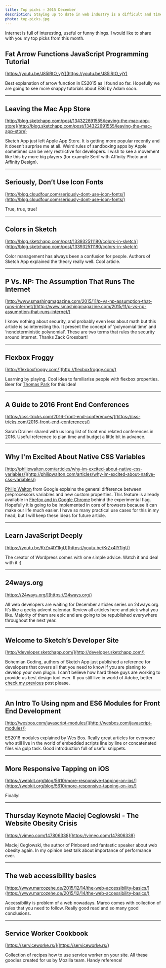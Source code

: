 ```yaml
---
title: Top picks — 2015 December
description: Staying up to date in web industry is a difficult and time consuming task. I would like to share with you my top finds from the past month.
photo: top-picks.jpg
---
```


Internet is full of interesting, useful or funny things. I would like to share with you my top picks from this month.

## Fat Arrow Functions JavaScript Programming Tutorial

[https://youtu.be/J85lRtO_yjY](https://youtu.be/J85lRtO_yjY)

Best explanation of arrow function in ES2015 as I found so far. Hopefully we are going to see more snappy tutorials about ES6 by Adam soon.

- - -

## Leaving the Mac App Store

[http://blog.sketchapp.com/post/134322691555/leaving-the-mac-app-store](http://blog.sketchapp.com/post/134322691555/leaving-the-mac-app-store)

Sketch App just left Apple App Store. It is getting more popular recently and it doesn’t surprise me at all. Weird rules of sandboxing apps by Apple sometimes can be very restrictive for developers. I wish to see a movement like this by more big players (for example Serif with Affinity Photo and Affinity Design).

- - -

## Seriously, Don’t Use Icon Fonts

[http://blog.cloudfour.com/seriously-dont-use-icon-fonts/](http://blog.cloudfour.com/seriously-dont-use-icon-fonts/)

True, true, true!

- - -

## Colors in Sketch

[http://blog.sketchapp.com/post/133932511180/colors-in-sketch](http://blog.sketchapp.com/post/133932511180/colors-in-sketch)

Color management has always been a confusion for people. Authors of Sketch App explained the theory really well. Cool article.

- - -

## P Vs. NP: The Assumption That Runs The Internet

[http://www.smashingmagazine.com/2015/11/p-vs-np-assumption-that-runs-internet/](http://www.smashingmagazine.com/2015/11/p-vs-np-assumption-that-runs-internet/)

I know nothing about security, and probably even less about math but this article is so interesting tho. It present the concept of ‘polynomial time’ and ‘nondeterministic polynomial’. These are two terms that rules the security around internet. Thanks Zack Grossbart!

- - -

## Flexbox Froggy

[http://flexboxfroggy.com/](http://flexboxfroggy.com/)

Learning by playing. Cool idea to familiarise people with flexbox properties. Beer for [Thomas Park](https://twitter.com/thomashpark) for this idea!

- - -

## A Guide to 2016 Front End Conferences

[https://css-tricks.com/2016-front-end-conferences/](https://css-tricks.com/2016-front-end-conferences/)

Sarah Drainer shared with us long list of front end related conferences in 2016. Useful reference to plan time and budget a little bit in advance.

- - -

## Why I'm Excited About Native CSS Variables

[http://philipwalton.com/articles/why-im-excited-about-native-css-variables/](http://philipwalton.com/articles/why-im-excited-about-native-css-variables/)

[Philip Walton](https://twitter.com/philwalton) from Google explains the general difference between preprocessors variables and new custom properties. This feature is already available in [Firefox and in Google Chrome](http://caniuse.com/#feat=css-variables) behind the experimental flag. Hopefully it is going to be implemented in core of browsers because it can make our life much easier. I have so many practical use cases for this in my head, but I will keep these ideas for future article.

- - -

## Learn JavaScript Deeply

[https://youtu.be/KrZx4IY1IgU](https://youtu.be/KrZx4IY1IgU)

The creator of Wordpress comes with one simple advice. Watch it and deal with it :)

- - -

## 24ways.org

[https://24ways.org/](https://24ways.org/)

All web developers are waiting for December articles series on 24ways.org. It’s like a geeky advent calendar. Review all articles here and pick what you like. Majority of them are epic and are going to be republished everywhere throughout the next year.

- - -

## Welcome to Sketch’s Developer Site

[http://developer.sketchapp.com/](http://developer.sketchapp.com/)

Bohemian Coding, authors of Sketch App just published a reference for developers that covers all that you need to know if you are planing to develop your own plugin. I can’t believe how hard these guys are working to provide us best design tool ever. If you still live in world of Adobe, better [check my previous](https://pawelgrzybek.com/i-wont-miss-you-adobe/) post please.

- - -


## An Intro To Using npm and ES6 Modules for Front End Development

[http://wesbos.com/javascript-modules/](http://wesbos.com/javascript-modules/)

ES2016 modules explained by Wes Bos. Really great articles for everyone who still live in the world of embedded scripts line by line or concatenated files via gulp task. Good introduction full of useful snippets.

- - -

## More Responsive Tapping on iOS

[https://webkit.org/blog/5610/more-responsive-tapping-on-ios/](https://webkit.org/blog/5610/more-responsive-tapping-on-ios/)

Finally!

- - -

## Thursday Keynote Maciej Ceglowski - The Website Obesity Crisis

[https://vimeo.com/147806338](https://vimeo.com/147806338)

Maciej Cegłowski, the author of Pinboard and fantastic speaker about web obesity again. In my opinion best talk about importance of performance ever.

- - -

## The web accessibility basics

[https://www.marcozehe.de/2015/12/14/the-web-accessibility-basics/](https://www.marcozehe.de/2015/12/14/the-web-accessibility-basics/)

Accessibility is problem of a web nowadays. Marco comes with collection of rules that you need to follow. Really good read and so many good conclusions.

- - -

## Service Worker Cookbook

[https://serviceworke.rs/](https://serviceworke.rs/)

Collection of recipes how to use service worker on your site. All these goodies created for us by Mozilla team. Handy reference!
